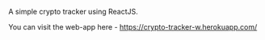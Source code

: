 A simple crypto tracker using ReactJS.

You can visit the web-app here - https://crypto-tracker-w.herokuapp.com/
